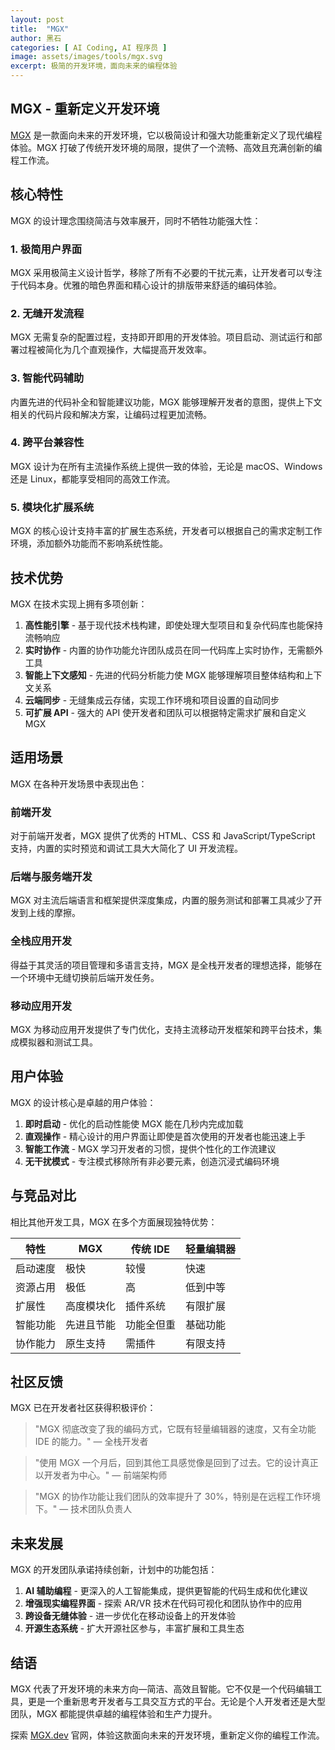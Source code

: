 ```yaml
---
layout: post
title:  "MGX"
author: 黑石
categories: [ AI Coding, AI 程序员 ]
image: assets/images/tools/mgx.svg
excerpt: 极简的开发环境，面向未来的编程体验
---
```


## MGX - 重新定义开发环境

[MGX](https://mgx.dev/) 是一款面向未来的开发环境，它以极简设计和强大功能重新定义了现代编程体验。MGX 打破了传统开发环境的局限，提供了一个流畅、高效且充满创新的编程工作流。

## 核心特性

MGX 的设计理念围绕简洁与效率展开，同时不牺牲功能强大性：

### 1. 极简用户界面

MGX 采用极简主义设计哲学，移除了所有不必要的干扰元素，让开发者可以专注于代码本身。优雅的暗色界面和精心设计的排版带来舒适的编码体验。

### 2. 无缝开发流程

MGX 无需复杂的配置过程，支持即开即用的开发体验。项目启动、测试运行和部署过程被简化为几个直观操作，大幅提高开发效率。

### 3. 智能代码辅助

内置先进的代码补全和智能建议功能，MGX 能够理解开发者的意图，提供上下文相关的代码片段和解决方案，让编码过程更加流畅。

### 4. 跨平台兼容性

MGX 设计为在所有主流操作系统上提供一致的体验，无论是 macOS、Windows 还是 Linux，都能享受相同的高效工作流。

### 5. 模块化扩展系统

MGX 的核心设计支持丰富的扩展生态系统，开发者可以根据自己的需求定制工作环境，添加额外功能而不影响系统性能。

## 技术优势

MGX 在技术实现上拥有多项创新：

1. **高性能引擎** - 基于现代技术栈构建，即使处理大型项目和复杂代码库也能保持流畅响应
2. **实时协作** - 内置的协作功能允许团队成员在同一代码库上实时协作，无需额外工具
3. **智能上下文感知** - 先进的代码分析能力使 MGX 能够理解项目整体结构和上下文关系
4. **云端同步** - 无缝集成云存储，实现工作环境和项目设置的自动同步
5. **可扩展 API** - 强大的 API 使开发者和团队可以根据特定需求扩展和自定义 MGX

## 适用场景

MGX 在各种开发场景中表现出色：

### 前端开发

对于前端开发者，MGX 提供了优秀的 HTML、CSS 和 JavaScript/TypeScript 支持，内置的实时预览和调试工具大大简化了 UI 开发流程。

### 后端与服务端开发

MGX 对主流后端语言和框架提供深度集成，内置的服务测试和部署工具减少了开发到上线的摩擦。

### 全栈应用开发

得益于其灵活的项目管理和多语言支持，MGX 是全栈开发者的理想选择，能够在一个环境中无缝切换前后端开发任务。

### 移动应用开发

MGX 为移动应用开发提供了专门优化，支持主流移动开发框架和跨平台技术，集成模拟器和测试工具。

## 用户体验

MGX 的设计核心是卓越的用户体验：

1. **即时启动** - 优化的启动性能使 MGX 能在几秒内完成加载
2. **直观操作** - 精心设计的用户界面让即使是首次使用的开发者也能迅速上手
3. **智能工作流** - MGX 学习开发者的习惯，提供个性化的工作流建议
4. **无干扰模式** - 专注模式移除所有非必要元素，创造沉浸式编码环境

## 与竞品对比

相比其他开发工具，MGX 在多个方面展现独特优势：

| 特性 | MGX | 传统 IDE | 轻量编辑器 |
|------|-----|----------|------------|
| 启动速度 | 极快 | 较慢 | 快速 |
| 资源占用 | 极低 | 高 | 低到中等 |
| 扩展性 | 高度模块化 | 插件系统 | 有限扩展 |
| 智能功能 | 先进且节能 | 功能全但重 | 基础功能 |
| 协作能力 | 原生支持 | 需插件 | 有限支持 |

## 社区反馈

MGX 已在开发者社区获得积极评价：

> "MGX 彻底改变了我的编码方式，它既有轻量编辑器的速度，又有全功能 IDE 的能力。" — 全栈开发者

> "使用 MGX 一个月后，回到其他工具感觉像是回到了过去。它的设计真正以开发者为中心。" — 前端架构师

> "MGX 的协作功能让我们团队的效率提升了 30%，特别是在远程工作环境下。" — 技术团队负责人

## 未来发展

MGX 的开发团队承诺持续创新，计划中的功能包括：

1. **AI 辅助编程** - 更深入的人工智能集成，提供更智能的代码生成和优化建议
2. **增强现实编程界面** - 探索 AR/VR 技术在代码可视化和团队协作中的应用
3. **跨设备无缝体验** - 进一步优化在移动设备上的开发体验
4. **开源生态系统** - 扩大开源社区参与，丰富扩展和工具生态

## 结语

MGX 代表了开发环境的未来方向—简洁、高效且智能。它不仅是一个代码编辑工具，更是一个重新思考开发者与工具交互方式的平台。无论是个人开发者还是大型团队，MGX 都能提供卓越的编程体验和生产力提升。

探索 [MGX.dev](https://mgx.dev/) 官网，体验这款面向未来的开发环境，重新定义你的编程工作流。 